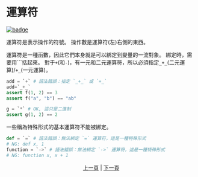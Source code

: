 # 運算符

[![badge](https://img.shields.io/endpoint.svg?url=https%3A%2F%2Fgezf7g7pd5.execute-api.ap-northeast-1.amazonaws.com%2Fdefault%2Fsource_up_to_date%3Fowner%3Derg-lang%26repos%3Derg%26ref%3Dmain%26path%3Ddoc/EN/syntax/06_operator.md%26commit_hash%3D06f8edc9e2c0cee34f6396fd7c64ec834ffb5352)](https://gezf7g7pd5.execute-api.ap-northeast-1.amazonaws.com/default/source_up_to_date?owner=erg-lang&repos=erg&ref=main&path=doc/EN/syntax/06_operator.md&commit_hash=06f8edc9e2c0cee34f6396fd7c64ec834ffb5352)

運算符是表示操作的符號。 操作數是運算符(左)右側的東西。

運算符是一種函數，因此它們本身就是可以綁定到變量的一流對象。 綁定時，需要用```括起來。
對于`+`(和`-`)，有一元和二元運算符，所以必須指定`_+_`(二元運算)/`+_`(一元運算)。

```python
add = `+` # 語法錯誤：指定 `_+_` 或 `+_`
add=`_+_`
assert f(1, 2) == 3
assert f("a", "b") == "ab"

g = `*` # OK, 這只是二進制
assert g(1, 2) == 2
```

一些稱為特殊形式的基本運算符不能被綁定。

```python
def = `=` # 語法錯誤：無法綁定 `=` 運算符，這是一種特殊形式
# NG: def x, 1
function = `->` # 語法錯誤：無法綁定 `->` 運算符，這是一種特殊形式
# NG: function x, x + 1
```

<p align='center'>
    <a href='./05_builtin_funcs.md'>上一頁</a> | <a href='./07_side_effect.md'>下一頁</a>
</p>
